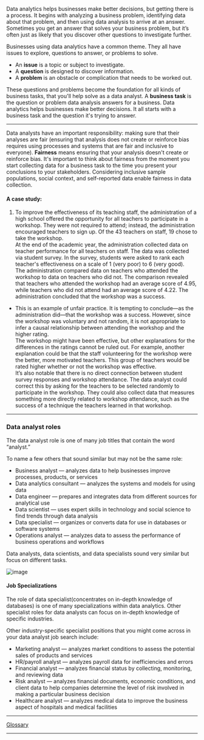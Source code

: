 Data analytics helps businesses make better decisions, but getting there is a process. It begins with analyzing a business problem, identifying data about that problem, and then using data analysis to arrive at an answer. Sometimes you get an answer that solves your business problem, but it’s often just as likely that you discover other questions to investigate further.

Businesses using data analytics have a common theme. They all have issues to explore, questions to answer, or problems to solve.
- An **issue** is a topic or subject to investigate.
- A **question** is designed to discover information.
- A **problem** is an obstacle or complication that needs to be worked out.

These questions and problems become the foundation for all kinds of business tasks, that you'll help solve as a data analyst. A **business task** is the question or problem data analysis answers for a business. Data analytics helps businesses make better decisions. It all starts with a business task and the question it's trying to answer.

---

Data analysts have an important responsibility: making sure that their analyses are fair (ensuring that analysis does not create or reinforce bias requires using processes and systems that are fair and inclusive to everyone). **Fairness** means ensuring that your analysis doesn't create or reinforce bias. It's important to think about fairness from the moment you start collecting data for a business task to the time you present your conclusions to your stakeholders. Considering inclusive sample populations, social context, and self-reported data enable fairness in data collection.

#### A case study:
1. To improve the effectiveness of its teaching staff, the administration of a high school offered the opportunity for all teachers to participate in a workshop. They were not required to attend; instead, the administration encouraged teachers to sign up. Of the 43 teachers on staff, 19 chose to take the workshop. <br />
At the end of the academic year, the administration collected data on teacher performance for all teachers on staff. The data was collected via student survey. In the survey, students were asked to rank each teacher's effectiveness on a scale of 1 (very poor) to 6 (very good). <br />
The administration compared data on teachers who attended the workshop to data on teachers who did not. The comparison revealed that teachers who attended the workshop had an average score of 4.95, while teachers who did not attend had an average score of 4.22. The administration concluded that the workshop was a success.
- This is an example of unfair practice. It is tempting to conclude—as the administration did—that the workshop was a success. However, since the workshop was voluntary and not random, it is not appropriate to infer a causal relationship between attending the workshop and the higher rating. <br />
The workshop might have been effective, but other explanations for the differences in the ratings cannot be ruled out. For example, another explanation could be that the staff volunteering for the workshop were the better, more motivated teachers. This group of teachers would be rated higher whether or not the workshop was effective. <br />
It’s also notable that there is no direct connection between student survey responses and workshop attendance. The data analyst could correct this by asking for the teachers to be selected randomly to participate in the workshop. They could also collect data that measures something more directly related to workshop attendance, such as the success of a technique the teachers learned in that workshop.

---

### Data analyst roles

The data analyst role is one of many job titles that contain the word “analyst.” 

To name a few others that sound similar but may not be the same role:
- Business analyst — analyzes data to help businesses improve processes, products, or services
- Data analytics consultant — analyzes the systems and models for using data
- Data engineer — prepares and integrates data from different sources for analytical use
- Data scientist — uses expert skills in technology and social science to find trends through data analysis
- Data specialist — organizes or converts data for use in databases or software systems
- Operations analyst — analyzes data to assess the performance of business operations and workflows

Data analysts, data scientists, and data specialists sound very similar but focus on different tasks.

![image](https://user-images.githubusercontent.com/74421758/146142038-cc67b16d-741c-4d91-bc73-b55ab484de3b.png)

#### Job Specializations

The role of data specialist(concentrates on in-depth knowledge of databases) is one of many specializations within data analytics. Other specialist roles for data analysts can focus on in-depth knowledge of specific industries.

Other industry-specific specialist positions that you might come across in your data analyst job search include:
- Marketing analyst — analyzes market conditions to assess the potential sales of products and services 
- HR/payroll analyst — analyzes payroll data for inefficiencies and errors
- Financial analyst — analyzes financial status by collecting, monitoring, and reviewing data
- Risk analyst — analyzes financial documents, economic conditions, and client data to help companies determine the level of risk involved in making a particular business decision
- Healthcare analyst — analyzes medical data to improve the business aspect of hospitals and medical facilities

---

[Glossary](https://docs.google.com/document/d/1kpvyM205cp_PmLz0tFOqusO9_wxGL_E0tDQNWwWhons/template/preview)

---



